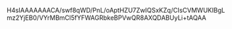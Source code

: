 H4sIAAAAAAACA/swf8qWD/PnL/oAptHZU7ZwIQSxKZq/CIsCVMWUKIBgLmz2YjEB0/VYrMBmCl5fYFWAGRbkeBPVwQR8AXQDABUyLi+tAQAA